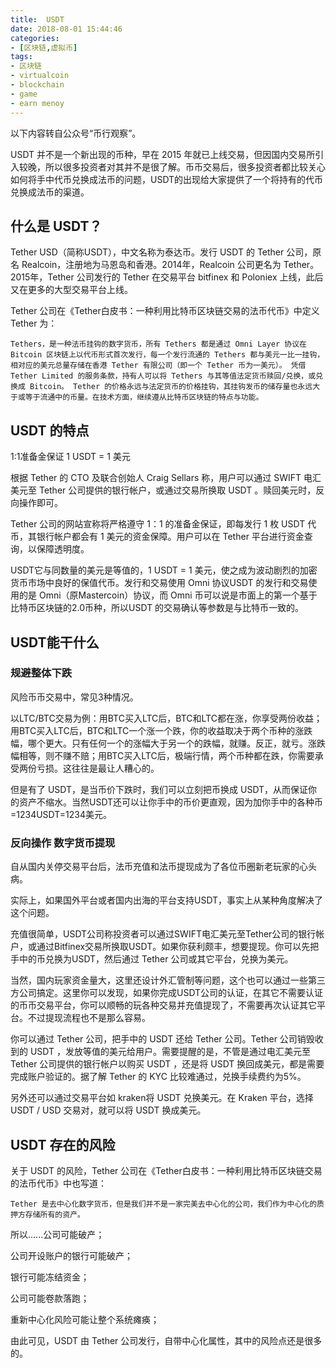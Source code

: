 ```yaml
---
title:  USDT
date: 2018-08-01 15:44:46
categories:
- [区块链,虚拟币]
tags:
- 区块链
- virtualcoin
- blockchain
- game
- earn menoy
---
```

以下内容转自公众号“币行观察”。

<!-- more -->

USDT 并不是一个新出现的币种，早在 2015 年就已上线交易，但因国内交易所引入较晚，所以很多投资者对其并不是很了解。币币交易后，很多投资者都比较关心如何将手中代币兑换成法币的问题，USDT的出现给大家提供了一个将持有的代币兑换成法币的渠道。

## 什么是 USDT？

Tether USD（简称USDT），中文名称为泰达币。发行 USDT 的 Tether 公司，原名 Realcoin，注册地为马恩岛和香港。2014年，Realcoin 公司更名为 Tether。2015年，Tether 公司发行的 Tether 在交易平台 bitfinex 和 Poloniex 上线，此后又在更多的大型交易平台上线。

Tether 公司在《Tether白皮书：一种利用比特币区块链交易的法币代币》中定义 Tether 为：

	Tethers，是一种法币挂钩的数字货币，所有 Tethers 都是通过 Omni Layer 协议在 Bitcoin 区块链上以代币形式首次发行，每一个发行流通的 Tethers 都与美元一比一挂钩，相对应的美元总量存储在香港 Tether 有限公司（即一个 Tether 币为一美元）。 凭借 Tether Limited 的服务条款，持有人可以将 Tethers 与其等值法定货币赎回/兑换，或兑换成 Bitcoin。 Tether 的价格永远与法定货币的价格挂钩，其挂钩发币的储存量也永远大于或等于流通中的币量。在技术方面，继续遵从比特币区块链的特点与功能。

## USDT 的特点

1:1准备金保证 1 USDT = 1 美元

根据 Tether 的 CTO 及联合创始人 Craig Sellars 称，用户可以通过 SWIFT 电汇美元至 Tether 公司提供的银行帐户，或通过交易所换取 USDT 。赎回美元时，反向操作即可。

Tether 公司的网站宣称将严格遵守 1：1 的准备金保证，即每发行 1 枚 USDT 代币，其银行帐户都会有 1 美元的资金保障。用户可以在 Tether 平台进行资金查询，以保障透明度。

USDT它与同数量的美元是等值的，1 USDT = 1 美元，使之成为波动剧烈的加密货币市场中良好的保值代币。发行和交易使用 Omni 协议USDT 的发行和交易使用的是 Omni（原Mastercoin）协议，而 Omni 币可以说是市面上的第一个基于比特币区块链的2.0币种，所以USDT 的交易确认等参数是与比特币一致的。

## USDT能干什么

### 规避整体下跌

风险币币交易中，常见3种情况。

以LTC/BTC交易为例：用BTC买入LTC后，BTC和LTC都在涨，你享受两份收益；用BTC买入LTC后，BTC和LTC一个涨一个跌，你的收益取决于两个币种的涨跌幅，哪个更大。只有任何一个的涨幅大于另一个的跌幅，就赚。反正，就亏。涨跌幅相等，则不赚不赔；用BTC买入LTC后，极端行情，两个币种都在跌，你需要承受两份亏损。这往往是最让人糟心的。

但是有了 USDT，是当币价下跌时，我们可以立刻把币换成 USDT，从而保证你的资产不缩水。当然USDT还可以让你手中的币价更直观，因为加你手中的各种币=1234USDT=1234美元。

### 反向操作 数字货币提现

自从国内关停交易平台后，法币充值和法币提现成为了各位币圈新老玩家的心头病。

实际上，如果国外平台或者国内出海的平台支持USDT，事实上从某种角度解决了这个问题。

充值很简单，USDT公司称投资者可以通过SWIFT电汇美元至Tether公司的银行帐户，或通过Bitfinex交易所换取USDT。如果你获利颇丰，想要提现。你可以先把手中的币兑换为USDT，然后通过 Tether 公司或其它平台，兑换为美元。

当然，国内玩家资金量大，这里还设计外汇管制等问题，这个也可以通过一些第三方公司搞定。这里你可以发现，如果你完成USDT公司的认证，在其它不需要认证的币币交易平台，你可以顺畅的玩各种交易并充值提现了，不需要再次认证其它平台。不过提现流程也不是那么容易。

你可以通过 Tether 公司，把手中的 USDT 还给 Tether 公司。Tether 公司销毁收到的 USDT ，发放等值的美元给用户。需要提醒的是，不管是通过电汇美元至 Tether 公司提供的银行帐户以购买 USDT ，还是将 USDT 换回成美元，都是需要完成账户验证的。据了解 Tether 的 KYC 比较难通过，兑换手续费约为5%。

另外还可以通过交易平台如 kraken将 USDT 兑换美元。在 Kraken 平台，选择 USDT / USD 交易对，就可以将 USDT 换成美元。

## USDT 存在的风险

关于 USDT 的风险，Tether 公司在《Tether白皮书：一种利用比特币区块链交易的法币代币》中也写道：

	Tether 是去中心化数字货币，但是我们并不是一家完美去中心化的公司，我们作为中心化的质押方存储所有的资产。

所以......公司可能破产；

公司开设账户的银行可能破产；

银行可能冻结资金；

公司可能卷款落跑；

重新中心化风险可能让整个系统瘫痪；

由此可见，USDT 由 Tether 公司发行，自带中心化属性，其中的风险点还是很多的。

